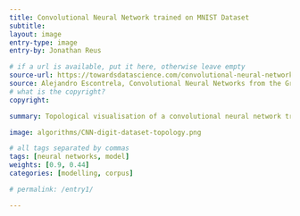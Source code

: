 ```yaml
---
title: Convolutional Neural Network trained on MNIST Dataset
subtitle:
layout: image
entry-type: image
entry-by: Jonathan Reus

# if a url is available, put it here, otherwise leave empty
source-url: https://towardsdatascience.com/convolutional-neural-networks-from-the-ground-up-c67bb41454e1
source: Alejandro Escontrela, Convolutional Neural Networks from the Ground Up
# what is the copyright?
copyright:

summary: Topological visualisation of a convolutional neural network trained to recognize the MNIST handwritten digits dataset.

image: algorithms/CNN-digit-dataset-topology.png

# all tags separated by commas
tags: [neural networks, model]
weights: [0.9, 0.44]
categories: [modelling, corpus]

# permalink: /entry1/

---
```

